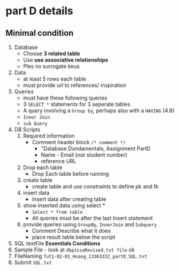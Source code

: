 # part D details

## Minimal condition

1. Database
   - Choose **3 related table**
   - Use **use associative relationships**
   - Ples no surrogate keus
2. Data
   - at least 5 rows each table
   - must provide url to references/ inspiration
3. Queries
   - must have these following queries
   - 3 `SELECT *` statements for 3 seperate tables
   - A query involving a `Group by`, perhaps also with a `HAVING` (4.6)
   - `Inner Join`
   - `sub Query`
4. DB Scripts
   1. Required information
      - Comment header block `/* comment */`
        - "Database Dundamentals, Assignment PartD
        - Name - Email (not student number)
        - reference URL
   2. Drop each table
      - Drop Each table before running
   3. create table
      - create table and use constraints to define pk and fk
   4. insert data
      - Insert data after creating table
   5. show inserted data using select *
      - `Select * from table`
      - All queries must be after the last Insert statement
   6. provide queries using `GroupBy`, `InnerJoin` and `Subquery`
      - Comment Describe what it does
      - place result table below the script
5. SQL textFile **Essentials Conditions**
6. Sample File - look at `dbpizzaRevised.txt file` ok
7. FileNaming `Tut1-02-01_Hoang_13363332_partD_SQL.txt`
8. Submit `SQL.txt`